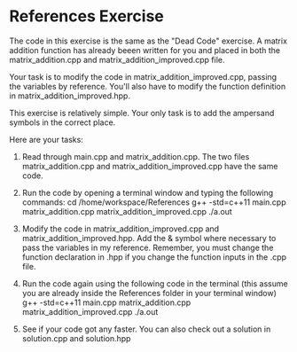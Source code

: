 # References Exercise

The code in this exercise is the same as the "Dead Code" exercise. A matrix addition function has already beeen written for you and placed in both the matrix_addition.cpp and matrix_addition_improved.cpp file.

Your task is to modify the code in matrix_addition_improved.cpp, passing the variables by reference. You'll also have to modify the function definition in matrix_addition_improved.hpp. 

This exercise is relatively simple. Your only task is to add the ampersand symbols in the correct place.

Here are your tasks:
1. Read through main.cpp and matrix_addition.cpp. The two files matrix_addition.cpp and matrix_addition_improved.cpp have the same code.

2. Run the code by opening a terminal window and typing the following commands:
cd /home/workspace/References
g++ -std=c++11 main.cpp matrix_addition.cpp matrix_addition_improved.cpp
./a.out

3. Modify the code in matrix_addition_improved.cpp and matrix_addition_improved.hpp. Add the & symbol where necessary to pass the variables in my reference. Remember, you must change the function declaration in .hpp if you change the function inputs in the .cpp file.

4. Run the code again using the following code in the terminal (this assume you are already inside the References folder in your terminal window)
g++ -std=c++11 main.cpp matrix_addition.cpp matrix_addition_improved.cpp
./a.out

5. See if your code got any faster. You can also check out a solution in solution.cpp and solution.hpp